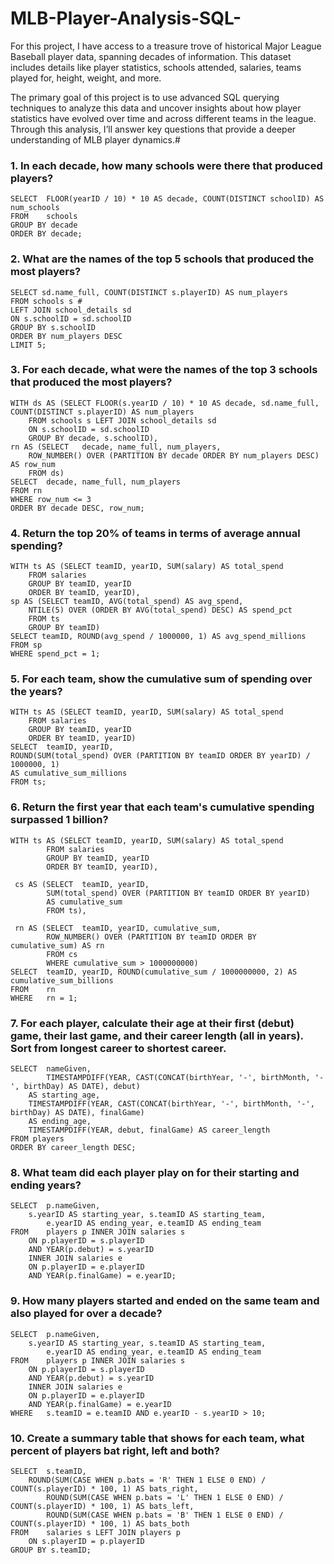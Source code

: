 # MLB-Player-Analysis-SQL-
For this project, I have access to a treasure trove of historical Major League Baseball player data, spanning decades of information. This dataset includes details like player statistics, schools attended, salaries, teams played for, height, weight, and more.

The primary goal of this project is to use advanced SQL querying techniques to analyze this data and uncover insights about how player statistics have evolved over time and across different teams in the league. Through this analysis, I’ll answer key questions that provide a deeper understanding of MLB player dynamics.#

### 1. In each decade, how many schools were there that produced players?

	SELECT 	FLOOR(yearID / 10) * 10 AS decade, COUNT(DISTINCT schoolID) AS num_schools
	FROM	schools
	GROUP BY decade
	ORDER BY decade;


###  2. What are the names of the top 5 schools that produced the most players?

	SELECT sd.name_full, COUNT(DISTINCT s.playerID) AS num_players
	FROM schools s #
	LEFT JOIN school_details sd
	ON s.schoolID = sd.schoolID
	GROUP BY s.schoolID
	ORDER BY num_players DESC
	LIMIT 5;

### 3. For each decade, what were the names of the top 3 schools that produced the most players? 

	WITH ds AS (SELECT FLOOR(s.yearID / 10) * 10 AS decade, sd.name_full, COUNT(DISTINCT s.playerID) AS num_players
		FROM schools s LEFT JOIN school_details sd
		ON s.schoolID = sd.schoolID
		GROUP BY decade, s.schoolID),
	rn AS (SELECT	decade, name_full, num_players,
		ROW_NUMBER() OVER (PARTITION BY decade ORDER BY num_players DESC) AS row_num
		FROM ds)
	SELECT	decade, name_full, num_players
	FROM rn
	WHERE row_num <= 3
	ORDER BY decade DESC, row_num;
 
 ### 4. Return the top 20% of teams in terms of average annual spending?
 
	WITH ts AS (SELECT teamID, yearID, SUM(salary) AS total_spend
		FROM salaries
		GROUP BY teamID, yearID
		ORDER BY teamID, yearID),
	sp AS (SELECT teamID, AVG(total_spend) AS avg_spend,
		NTILE(5) OVER (ORDER BY AVG(total_spend) DESC) AS spend_pct
		FROM ts
		GROUP BY teamID)
	SELECT teamID, ROUND(avg_spend / 1000000, 1) AS avg_spend_millions
	FROM sp
	WHERE spend_pct = 1;

 ### 5. For each team, show the cumulative sum of spending over the years?
 
	WITH ts AS (SELECT teamID, yearID, SUM(salary) AS total_spend
		FROM salaries
		GROUP BY teamID, yearID
		ORDER BY teamID, yearID) 
	SELECT	teamID, yearID,
	ROUND(SUM(total_spend) OVER (PARTITION BY teamID ORDER BY yearID) / 1000000, 1)
	AS cumulative_sum_millions
	FROM ts;
 
### 6. Return the first year that each team's cumulative spending surpassed 1 billion?

	WITH ts AS (SELECT teamID, yearID, SUM(salary) AS total_spend
			FROM salaries
			GROUP BY teamID, yearID
			ORDER BY teamID, yearID), 
            
	 cs AS (SELECT	teamID, yearID,
			SUM(total_spend) OVER (PARTITION BY teamID ORDER BY yearID)
			AS cumulative_sum
			FROM ts),
            
	 rn AS (SELECT	teamID, yearID, cumulative_sum,
			ROW_NUMBER() OVER (PARTITION BY teamID ORDER BY cumulative_sum) AS rn
			FROM cs
			WHERE cumulative_sum > 1000000000)
	SELECT	teamID, yearID, ROUND(cumulative_sum / 1000000000, 2) AS cumulative_sum_billions
	FROM	rn
	WHERE	rn = 1;


### 7. For each player, calculate their age at their first (debut) game, their last game, and their career length (all in years). Sort from longest career to shortest career.

	SELECT 	nameGiven,
	        TIMESTAMPDIFF(YEAR, CAST(CONCAT(birthYear, '-', birthMonth, '-', birthDay) AS DATE), debut)
		AS starting_age,
		TIMESTAMPDIFF(YEAR, CAST(CONCAT(birthYear, '-', birthMonth, '-', birthDay) AS DATE), finalGame)
		AS ending_age,
		TIMESTAMPDIFF(YEAR, debut, finalGame) AS career_length
	FROM players
	ORDER BY career_length DESC;

### 8. What team did each player play on for their starting and ending years? 

	SELECT 	p.nameGiven,
		s.yearID AS starting_year, s.teamID AS starting_team,
	        e.yearID AS ending_year, e.teamID AS ending_team
	FROM	players p INNER JOIN salaries s
		ON p.playerID = s.playerID
		AND YEAR(p.debut) = s.yearID
		INNER JOIN salaries e
		ON p.playerID = e.playerID
		AND YEAR(p.finalGame) = e.yearID;
 
 ### 9. How many players started and ended on the same team and also played for over a decade?
	
	SELECT 	p.nameGiven,
		s.yearID AS starting_year, s.teamID AS starting_team,
	        e.yearID AS ending_year, e.teamID AS ending_team
	FROM	players p INNER JOIN salaries s
		ON p.playerID = s.playerID
		AND YEAR(p.debut) = s.yearID
		INNER JOIN salaries e
		ON p.playerID = e.playerID
		AND YEAR(p.finalGame) = e.yearID
	WHERE	s.teamID = e.teamID AND e.yearID - s.yearID > 10;

 ### 10. Create a summary table that shows for each team, what percent of players bat right, left and both?

	SELECT	s.teamID,
		ROUND(SUM(CASE WHEN p.bats = 'R' THEN 1 ELSE 0 END) / COUNT(s.playerID) * 100, 1) AS bats_right,
	        ROUND(SUM(CASE WHEN p.bats = 'L' THEN 1 ELSE 0 END) / COUNT(s.playerID) * 100, 1) AS bats_left,
	        ROUND(SUM(CASE WHEN p.bats = 'B' THEN 1 ELSE 0 END) / COUNT(s.playerID) * 100, 1) AS bats_both
	FROM	salaries s LEFT JOIN players p
		ON s.playerID = p.playerID
	GROUP BY s.teamID;
	




 
